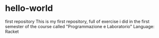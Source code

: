 # hello-world
first repository
This is my first repository, full of exercise i did in the first semester of the course called "Programmazione e Laboratorio"
Language: Racket
